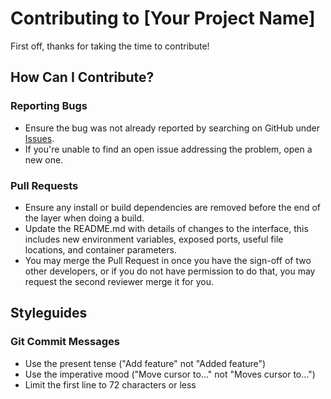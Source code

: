 
# Contributing to [Your Project Name]

First off, thanks for taking the time to contribute!

## How Can I Contribute?

### Reporting Bugs

- Ensure the bug was not already reported by searching on GitHub under [Issues](https://github.com/yourusername/yourprojectname/issues).
- If you're unable to find an open issue addressing the problem, open a new one.

### Pull Requests

- Ensure any install or build dependencies are removed before the end of the layer when doing a build.
- Update the README.md with details of changes to the interface, this includes new environment variables, exposed ports, useful file locations, and container parameters.
- You may merge the Pull Request in once you have the sign-off of two other developers, or if you do not have permission to do that, you may request the second reviewer merge it for you.

## Styleguides

### Git Commit Messages

- Use the present tense ("Add feature" not "Added feature")
- Use the imperative mood ("Move cursor to..." not "Moves cursor to...")
- Limit the first line to 72 characters or less
